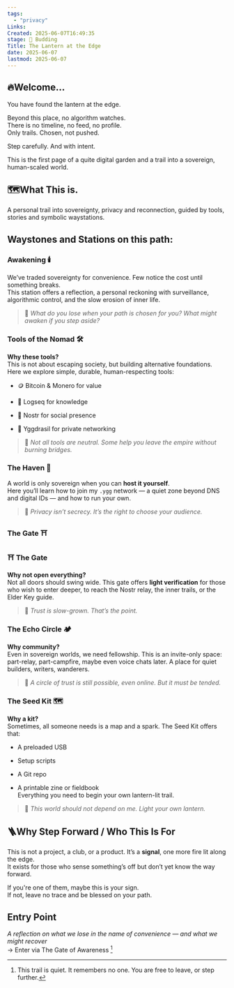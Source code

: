 ```yaml
---
tags:
  - "privacy"
Links: 
Created: 2025-06-07T16:49:35
stage: 🌿 Budding
Title: The Lantern at the Edge
date: 2025-06-07
lastmod: 2025-06-07
---
```

## 🔥Welcome...
You have found the lantern at the edge.

Beyond this place, no algorithm watches.  
There is no timeline, no feed, no profile.  
Only trails. Chosen, not pushed.

Step carefully. And with intent.

This is the first page of a quite digital garden and a trail into a sovereign, human-scaled world.

## 🗺What This is. 

A personal trail into sovereignty, privacy and reconnection, guided by tools, stories and symbolic waystations.

## Waystones and Stations on this path:

### Awakening 🕯️

We’ve traded sovereignty for convenience. Few notice the cost until something breaks.  
This station offers a reflection, a personal reckoning with surveillance, algorithmic control, and the slow erosion of inner life.

> 🧭 _What do you lose when your path is chosen for you? What might awaken if you step aside?_
### Tools of the Nomad 🛠️

**Why these tools?**  
This is not about escaping society, but building alternative foundations. Here we explore simple, durable, human-respecting tools:

- 🪙 Bitcoin & Monero for value
    
- 📒 Logseq for knowledge
    
- 🦢 Nostr for social presence
    
- 🌱 Yggdrasil for private networking
    

> 🧭 _Not all tools are neutral. Some help you leave the empire without burning bridges._
### The Haven 🏡

A world is only sovereign when you can **host it yourself**.  
Here you’ll learn how to join my `.ygg` network — a quiet zone beyond DNS and digital IDs — and how to run your own.

> 🧭 _Privacy isn’t secrecy. It’s the right to choose your audience._

### The Gate ⛩

### ⛩ The Gate

**Why not open everything?**  
Not all doors should swing wide. This gate offers **light verification** for those who wish to enter deeper, to reach the Nostr relay, the inner trails, or the Elder Key guide.

> 🧭 _Trust is slow-grown. That’s the point._

### The Echo Circle 🏕️

**Why community?**  
Even in sovereign worlds, we need fellowship. This is an invite-only space: part-relay, part-campfire, maybe even voice chats later. A place for quiet builders, writers, wanderers.

> 🧭 _A circle of trust is still possible, even online. But it must be tended._

### The Seed Kit 🗺️

**Why a kit?**  
Sometimes, all someone needs is a map and a spark. The Seed Kit offers that:

- A preloaded USB
    
- Setup scripts
    
- A Git repo
    
- A printable zine or fieldbook  
    Everything you need to begin your own lantern-lit trail.
    

> 🧭 _This world should not depend on me. Light your own lantern._

## 🪜Why Step Forward / Who This Is For

This is not a project, a club, or a product. It’s a **signal**, one more fire lit along the edge.  
It exists for those who sense something’s off but don’t yet know the way forward.

If you're one of them, maybe this is your sign.  
If not, leave no trace and be blessed on your path.
## Entry Point

_A reflection on what we lose in the name of convenience — and what we might recover_  
→ Enter via The Gate of Awareness
[^1]

[^1]: This trail is quiet. It remembers no one. You are free to leave, or step further.

